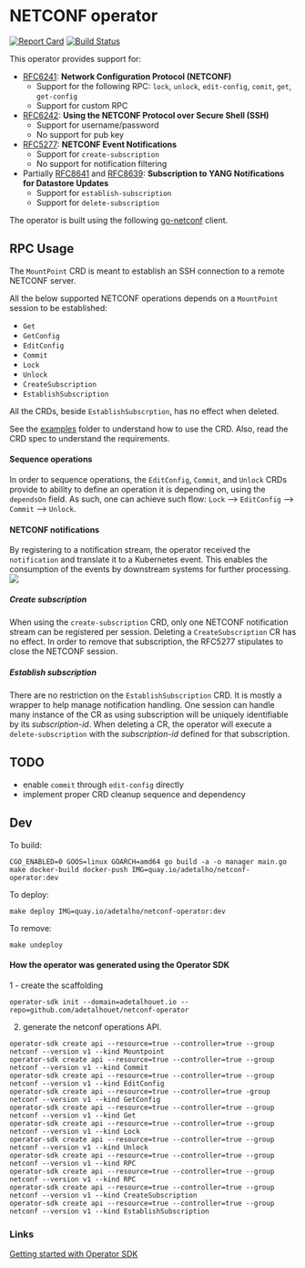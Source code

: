 # NETCONF operator

[![Report Card](https://goreportcard.com/badge/github.com/adetalhouet/netconf-operator)](https://goreportcard.com/report/github.com/adetalhouet/netconf-operator)
[![Build Status](https://travis-ci.org/adetalhouet/netconf-operator.png)](https://travis-ci.org/adetalhouet/netconf-operator)


This operator provides support for:
- [RFC6241](http://tools.ietf.org/html/rfc6241): **Network Configuration Protocol (NETCONF)**
    - Support for the following RPC: `lock`, `unlock`, `edit-config`, `comit`, `get`, `get-config`
    - Support for custom RPC
- [RFC6242](http://tools.ietf.org/html/rfc6242): **Using the NETCONF Protocol over Secure Shell (SSH)**
    - Support for username/password
    - No support for pub key 
- [RFC5277](https://datatracker.ietf.org/doc/html/rfc5277): **NETCONF Event Notifications**
    - Support for `create-subscription`
    - No support for notification filtering
- Partially [RFC8641](https://datatracker.ietf.org/doc/html/rfc8641) and [RFC8639](https://datatracker.ietf.org/doc/html/rfc8639): **Subscription to YANG Notifications for Datastore Updates**
    - Support for `establish-subscription`
    - Support for `delete-subscription`

The operator is built using the following [go-netconf](https://github.com/adetalhouet/go-netconf) client.

## RPC Usage

The `MountPoint` CRD is meant to establish an SSH connection to a remote NETCONF server.

All the below supported NETCONF operations depends on a `MountPoint` session to be established:
- `Get`
- `GetConfig`
- `EditConfig`
- `Commit`
- `Lock`
- `Unlock`
- `CreateSubscription`
- `EstablishSubscription`

All the CRDs, beside `EstablishSubscrption`, has no effect when deleted.

See the [examples](https://github.com/adetalhouet/netconf-operator/tree/main/examples) folder to understand how to use the CRD. Also, read the CRD spec to understand the requirements.

#### Sequence operations
In order to sequence operations, the `EditConfig`, `Commit`, and `Unlock` CRDs provide to ability to define an operation it is depending on, using the `dependsOn` field. As such, one can achieve such flow: `Lock` --> `EditConfig` --> `Commit` --> `Unlock`.

#### NETCONF notifications

By registering to a notification stream, the operator received the `notification` and translate it to a Kubernetes event. This enables the consumption of the events by downstream systems for further processing.
![](https://raw.githubusercontent.com/adetalhouet/netconf-operator/main/docs/netconf-notification-example.png)


##### Create subscription
When using the `create-subscription` CRD, only one NETCONF notification stream can be registered per session. Deleting a `CreateSubscription` CR has no effect. In order to remove that subscription, the RFC5277 stipulates to close the NETCONF session.

##### Establish subscription
There are no restriction on the `EstablishSubscription` CRD. It is mostly a wrapper to help manage notification handling. One session can handle many instance of the CR as using subscription will be uniquely identifiable by its _subscription-id_. When deleting a CR, the operator will execute a `delete-subscription` with the _subscription-id_ defined for that subscription.

## TODO
- enable `commit` through `edit-config` directly
- implement proper CRD cleanup sequence and dependency

## Dev

To build:
~~~
CGO_ENABLED=0 GOOS=linux GOARCH=amd64 go build -a -o manager main.go
make docker-build docker-push IMG=quay.io/adetalho/netconf-operator:dev
~~~

To deploy:
~~~
make deploy IMG=quay.io/adetalho/netconf-operator:dev
~~~

To remove:
~~~
make undeploy
~~~

#### How the operator was generated using the Operator SDK

1 - create the scaffolding
~~~
operator-sdk init --domain=adetalhouet.io --repo=github.com/adetalhouet/netconf-operator
~~~
2. generate the netconf operations API.
~~~
operator-sdk create api --resource=true --controller=true --group netconf --version v1 --kind Mountpoint
operator-sdk create api --resource=true --controller=true --group netconf --version v1 --kind Commit
operator-sdk create api --resource=true --controller=true --group netconf --version v1 --kind EditConfig
operator-sdk create api --resource=true --controller=true -group netconf --version v1 --kind GetConfig
operator-sdk create api --resource=true --controller=true --group netconf --version v1 --kind Get
operator-sdk create api --resource=true --controller=true --group netconf --version v1 --kind Lock
operator-sdk create api --resource=true --controller=true --group netconf --version v1 --kind Unlock
operator-sdk create api --resource=true --controller=true --group netconf --version v1 --kind RPC
operator-sdk create api --resource=true --controller=true --group netconf --version v1 --kind RPC
operator-sdk create api --resource=true --controller=true --group netconf --version v1 --kind CreateSubscription
operator-sdk create api --resource=true --controller=true --group netconf --version v1 --kind EstablishSubscription
~~~


### Links

[Getting started with Operator SDK](https://docs.openshift.com/container-platform/4.8/operators/operator_sdk/golang/osdk-golang-quickstart.html)
